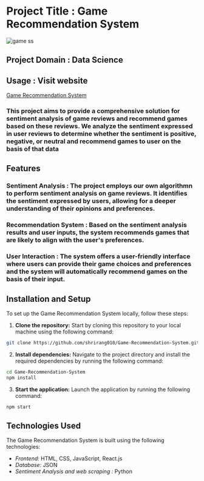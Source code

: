 
# Project Title : Game Recommendation System

![game ss](https://github.com/shrirang010/Game-Recommendation-System/assets/79990168/f798dbff-fb24-43b1-b0a0-0164cc3d8788)

## Project Domain : Data Science 

## Usage : Visit website
 [Game Recommendation System](https://game-recommendation-1796.netlify.app)

### This project aims to provide a comprehensive solution for sentiment analysis of game reviews and recommend games based on these reviews. We analyze the sentiment expressed in user reviews to determine whether the sentiment is positive, negative, or neutral and recommend games to user on the basis of that data
## Features

### Sentiment Analysis : The project employs our own algorithmn to perform sentiment analysis on game reviews. It identifies the sentiment expressed by users, allowing for a deeper understanding of their opinions and preferences.

###    Recommendation System : Based on the sentiment analysis results and user inputs, the system recommends games that are likely to align with the user's preferences. 

###    User Interaction : The system offers a user-friendly interface where users can provide their game choices and preferences and the system will automatically recommend games on the basis of their input.

## Installation and Setup

To set up the Game Recommendation System locally, follow these steps:

1. **Clone the repository:** Start by cloning this repository to your local machine using the following command:

```bash
git clone https://github.com/shrirang010/Game-Recommendation-System.git
```

2. **Install dependencies:** Navigate to the project directory and install the required dependencies by running the following command:

```bash
cd Game-Recommendation-System
npm install
```

3. **Start the application:** Launch the application by running the following command:

```bash
npm start
```


## Technologies Used

The Game Recommendation System is built using the following technologies:

- *Frontend:* HTML, CSS, JavaScript, React.js
- *Database:* JSON
- *Sentiment Analysis and web scraping :* Python
